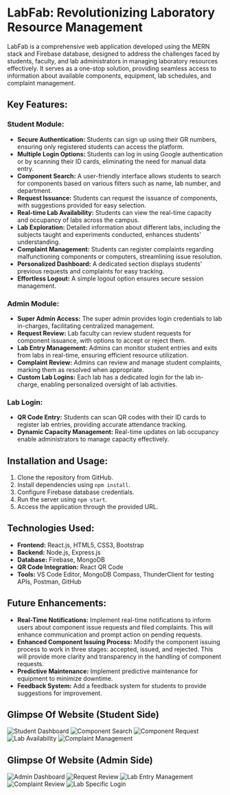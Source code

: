 # LabFab: Revolutionizing Laboratory Resource Management

LabFab is a comprehensive web application developed using the MERN stack and Firebase database, designed to address the challenges faced by students, faculty, and lab administrators in managing laboratory resources effectively. It serves as a one-stop solution, providing seamless access to information about available components, equipment, lab schedules, and complaint management.

## Key Features:

### Student Module:
- **Secure Authentication:** Students can sign up using their GR numbers, ensuring only registered students can access the platform.
- **Multiple Login Options:** Students can log in using Google authentication or by scanning their ID cards, eliminating the need for manual data entry.
- **Component Search:** A user-friendly interface allows students to search for components based on various filters such as name, lab number, and department.
- **Request Issuance:** Students can request the issuance of components, with suggestions provided for easy selection.
- **Real-time Lab Availability:** Students can view the real-time capacity and occupancy of labs across the campus.
- **Lab Exploration:** Detailed information about different labs, including the subjects taught and experiments conducted, enhances students' understanding.
- **Complaint Management:** Students can register complaints regarding malfunctioning components or computers, streamlining issue resolution.
- **Personalized Dashboard:** A dedicated section displays students' previous requests and complaints for easy tracking.
- **Effortless Logout:** A simple logout option ensures secure session management.

### Admin Module:
- **Super Admin Access:** The super admin provides login credentials to lab in-charges, facilitating centralized management.
- **Request Review:** Lab faculty can review student requests for component issuance, with options to accept or reject them.
- **Lab Entry Management:** Admins can monitor student entries and exits from labs in real-time, ensuring efficient resource utilization.
- **Complaint Review:** Admins can review and manage student complaints, marking them as resolved when appropriate.
- **Custom Lab Logins:** Each lab has a dedicated login for the lab in-charge, enabling personalized oversight of lab activities.

### Lab Login:
- **QR Code Entry:** Students can scan QR codes with their ID cards to register lab entries, providing accurate attendance tracking.
- **Dynamic Capacity Management:** Real-time updates on lab occupancy enable administrators to manage capacity effectively.

## Installation and Usage:
1. Clone the repository from GitHub.
2. Install dependencies using `npm install`.
3. Configure Firebase database credentials.
4. Run the server using `npm start`.
5. Access the application through the provided URL.

## Technologies Used:
- **Frontend:** React.js, HTML5, CSS3, Bootstrap
- **Backend:** Node.js, Express.js
- **Database:** Firebase, MongoDB
- **QR Code Integration:** React QR Code
- **Tools:** VS Code Editor, MongoDB Compass, ThunderClient for testing APIs, Postman, GitHub

## Future Enhancements:
- **Real-Time Notifications:** Implement real-time notifications to inform users about component issue requests and filed complaints. This will enhance communication and prompt action on pending requests.
- **Enhanced Component Issuing Process:** Modify the component issuing process to work in three stages: accepted, issued, and rejected. This will provide more clarity and transparency in the handling of component requests.
- **Predictive Maintenance:** Implement predictive maintenance for equipment to minimize downtime.
- **Feedback System:** Add a feedback system for students to provide suggestions for improvement.

## Glimpse Of Website (Student Side)
![Student Dashboard](https://github.com/dpmehta/LabFab/assets/104881208/542f4eab-bb3a-42f0-94cc-32e49e8514e8)
![Component Search](https://github.com/dpmehta/LabFab/assets/104881208/28dd09a2-301e-4f72-b376-a6a1962e9298)
![Component Request](https://github.com/dpmehta/LabFab/assets/104881208/36e64b30-6466-4d42-9431-deb399f90fef)
![Lab Availability](https://github.com/dpmehta/LabFab/assets/104881208/be5183a1-d7f9-4740-88d8-22a079c139c3)
![Complaint Management](https://github.com/dpmehta/LabFab/assets/104881208/97890d20-f314-4fcc-a237-20be9648fa25)

## Glimpse Of Website (Admin Side)
![Admin Dashboard](https://github.com/dpmehta/LabFab/assets/104881208/d3560674-d313-4191-be5e-26d3e79d91ac)
![Request Review](https://github.com/dpmehta/LabFab/assets/104881208/eb8a49fc-f8c6-4952-ab0e-53d7d5de30ea)
![Lab Entry Management](https://github.com/dpmehta/LabFab/assets/104881208/31e97b15-7a6e-496c-a878-7112d1950094)
![Complaint Review](https://github.com/dpmehta/LabFab/assets/104881208/f2aa5988-def1-4334-8a25-d46f30a6a505)
![Lab Specific Login](https://github.com/dpmehta/LabFab/assets/104881208/7e3eec3a-7acd-4915-8df8-7035397bb69f)


